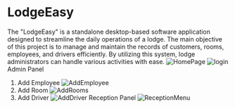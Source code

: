 # LodgeEasy
The "LodgeEasy" is a standalone desktop-based software application designed to streamline the daily operations of a lodge. The main objective of this project is to manage and maintain the records of customers, rooms, employees, and drivers efficiently. By utilizing this system, lodge administrators can handle various activities with ease. 
![HomePage](https://github.com/rohitjha1709/LodgeEasy/assets/153065392/6162d2f1-0bde-4bcf-8bbc-8e707341dbdc)
![login](https://github.com/rohitjha1709/LodgeEasy/assets/153065392/73d9c685-a019-4d9f-ace5-045e03573f71)
Admin Panel
1) Add Employee
![AddEmployee](https://github.com/rohitjha1709/LodgeEasy/assets/153065392/a5163ad4-d623-4ff9-abe0-14ce299d68f8)
2) Add Room
![AddRooms](https://github.com/rohitjha1709/LodgeEasy/assets/153065392/b2fd80f5-0518-457c-8e4a-3056cedd6729)
3) Add Driver
![AddDriver](https://github.com/rohitjha1709/LodgeEasy/assets/153065392/5d118a3e-19da-45e1-923d-bca4259a8101)
Reception Panel
![ReceptionMenu](https://github.com/rohitjha1709/LodgeEasy/assets/153065392/45f704a3-365a-4fc0-96a0-e2eff35fad8b)






